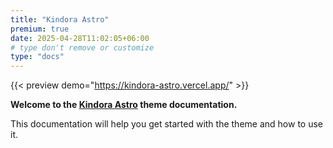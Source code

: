 ```yaml
---
title: "Kindora Astro"
premium: true
date: 2025-04-28T11:02:05+06:00
# type don't remove or customize
type: "docs"
---
```


{{< preview demo="https://kindora-astro.vercel.app/" >}}

**Welcome to the [Kindora Astro](https://themefisher.com/products/kindora-astro/) theme documentation.**

This documentation will help you get started with the theme and how to use it.
